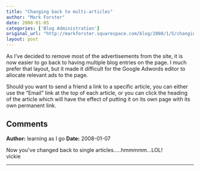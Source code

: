 ```yaml
---
title: "Changing back to multi-articles"
author: "Mark Forster"
date: 2008-01-05
categories: ['Blog Administration']
original_url: "http://markforster.squarespace.com/blog/2008/1/5/changing-back-to-multi-articles.html"
layout: post
---
```


As I’ve decided to remove most of the advertisements from the site, it is now easier to go back to having multiple blog entries on the page. I much prefer that layout, but it made it difficult for the Google Adwords editor to allocate relevant ads to the page.

Should you want to send a friend a link to a specific article, you can either use the “Email” link at the top of each article, or you can click the heading of the article which will have the effect of putting it on its own page with its own permanent link.

## Comments

**Author:** learning as I go
**Date:** 2008-01-07

Now you've changed back to single articles.....hmmmmm...LOL!  
vickie

---
